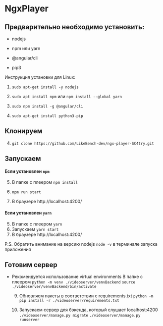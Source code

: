 # NgxPlayer

## Предварительно необходимо установить:
* nodejs
* npm или yarn
* @angular/cli

* pip3

Инструкция установки для Linux:
1. `sudo apt-get install -y nodejs`

2. `sudo apt install npm` или `npm install --global yarn`

3. `sudo npm install -g @angular/cli` 

4. `sudo apt-get install python3-pip`

## Клонируем
4. `git clone https://github.com/LikeBench-dev/ngx-player-SC4try.git`

## Запускаем
#### Если установлен  `npm`
5. В папке с плеером `npm install`

6. `npm run start`

7. В браузере http://localhost:4200/

 #### Если установлен  `yarn`
  5. В папке с плеером `yarn`
  6. Запускаем `yarn start`
  7. В браузере http://localhost:4200/

P.S. Обратить внимание на версию nodejs `node -v`  в терминале запуска приложения


## Готовим сервер

* Рекомендуется использование virtual environments
     В папке с плеером `python -m venv ./videoserver/venvBackend`
     `source ./videoserver/venvBackend/bin/activate`

  9. Обновляем пакеты в соответствии с requirements.txt
     `python -m pip install -r ./videoserver/requirements.txt`

  10. Запускаем сервер для бэкенда, который слушает localhost:4200
     `./videoserver/manage.py migrate`
     `./videoserver/manage.py runserver`
